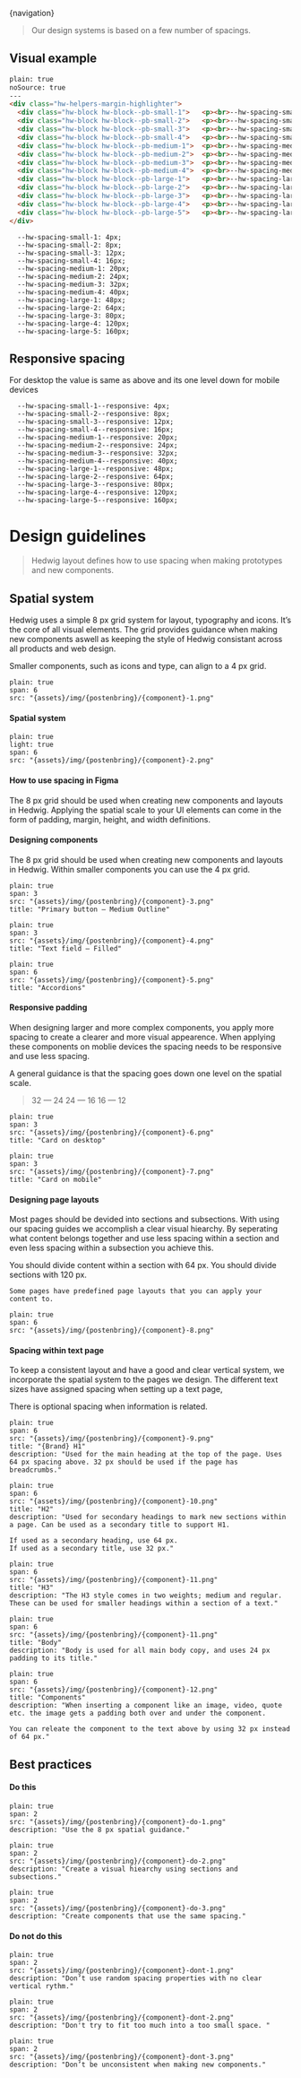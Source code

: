 {navigation}



> Our design systems is based on a few number of spacings.

## Visual example

```html
plain: true
noSource: true
---
<div class="hw-helpers-margin-highlighter">
  <div class="hw-block hw-block--pb-small-1">   <p><br>--hw-spacing-small-1</p>    </div>
  <div class="hw-block hw-block--pb-small-2">   <p><br>--hw-spacing-small-2</p>    </div>
  <div class="hw-block hw-block--pb-small-3">   <p><br>--hw-spacing-small-3</p>    </div>
  <div class="hw-block hw-block--pb-small-4">   <p><br>--hw-spacing-small-4</p>    </div>
  <div class="hw-block hw-block--pb-medium-1">  <p><br>--hw-spacing-medium-1</p>   </div>
  <div class="hw-block hw-block--pb-medium-2">  <p><br>--hw-spacing-medium-2</p>   </div>
  <div class="hw-block hw-block--pb-medium-3">  <p><br>--hw-spacing-medium-3</p>   </div>
  <div class="hw-block hw-block--pb-medium-4">  <p><br>--hw-spacing-medium-4</p>   </div>
  <div class="hw-block hw-block--pb-large-1">   <p><br>--hw-spacing-large-1</p>    </div>
  <div class="hw-block hw-block--pb-large-2">   <p><br>--hw-spacing-large-2</p>    </div>
  <div class="hw-block hw-block--pb-large-3">   <p><br>--hw-spacing-large-3</p>    </div>
  <div class="hw-block hw-block--pb-large-4">   <p><br>--hw-spacing-large-4</p>    </div>
  <div class="hw-block hw-block--pb-large-5">   <p><br>--hw-spacing-large-5</p>    </div>
</div>
```

```code
  --hw-spacing-small-1: 4px;
  --hw-spacing-small-2: 8px;
  --hw-spacing-small-3: 12px;
  --hw-spacing-small-4: 16px;
  --hw-spacing-medium-1: 20px;
  --hw-spacing-medium-2: 24px;
  --hw-spacing-medium-3: 32px;
  --hw-spacing-medium-4: 40px;
  --hw-spacing-large-1: 48px;
  --hw-spacing-large-2: 64px;
  --hw-spacing-large-3: 80px;
  --hw-spacing-large-4: 120px;
  --hw-spacing-large-5: 160px;
```
## Responsive spacing
For desktop the value is same as above and its one level down for mobile devices


```code
  --hw-spacing-small-1--responsive: 4px;   
  --hw-spacing-small-2--responsive: 8px; 
  --hw-spacing-small-3--responsive: 12px;                      
  --hw-spacing-small-4--responsive: 16px;
  --hw-spacing-medium-1--responsive: 20px;
  --hw-spacing-medium-2--responsive: 24px;
  --hw-spacing-medium-3--responsive: 32px;
  --hw-spacing-medium-4--responsive: 40px;
  --hw-spacing-large-1--responsive: 48px;
  --hw-spacing-large-2--responsive: 64px;
  --hw-spacing-large-3--responsive: 80px;
  --hw-spacing-large-4--responsive: 120px;
  --hw-spacing-large-5--responsive: 160px; 
```



# Design guidelines

> Hedwig layout defines how to use spacing when making prototypes and new components.


## Spatial system

Hedwig uses a simple 8 px grid system for layout, typography and icons. It’s the core of all visual elements. The grid provides guidance when making new components aswell as keeping the style of Hedwig consistant across all products and web design.  

Smaller components, such as icons and type, can align to a 4 px grid.


```image
plain: true
span: 6
src: "{assets}/img/{postenbring}/{component}-1.png"
```



#### Spatial system
```image
plain: true
light: true
span: 6
src: "{assets}/img/{postenbring}/{component}-2.png"
```


#### How to use spacing in Figma

The 8 px grid should be used when creating new components and layouts in Hedwig. Applying the spatial scale to your UI elements can come in the form of padding, margin, height, and width definitions.



#### Designing components

The 8 px grid should be used when creating new components and layouts in Hedwig. Within smaller components you can use the 4 px grid. 



```image
plain: true
span: 3
src: "{assets}/img/{postenbring}/{component}-3.png"
title: "Primary button – Medium Outline"
```
```image
plain: true
span: 3
src: "{assets}/img/{postenbring}/{component}-4.png"
title: "Text field – Filled"
```

```image
plain: true
span: 6
src: "{assets}/img/{postenbring}/{component}-5.png"
title: "Accordions"
```


#### Responsive padding

When designing larger and more complex components, you apply more spacing to create a clearer and more visual appearence. When applying these components on moblie devices the spacing needs to be responsive and use less spacing.

A general guidance is that the spacing goes down one level on the spatial scale.


> 32 — 24
> 24 — 16
> 16 — 12


```image
plain: true
span: 3
src: "{assets}/img/{postenbring}/{component}-6.png"
title: "Card on desktop"
```
```image
plain: true
span: 3
src: "{assets}/img/{postenbring}/{component}-7.png"
title: "Card on mobile"
```


#### Designing page layouts

Most pages should be devided into sections and subsections. With using our spacing guides we accomplish a clear visual hiearchy. By seperating what content belongs together and use less spacing within a section and even less spacing within a subsection you achieve this. 

You should divide content within a section with 64 px.
You should divide sections with 120 px. 

```hint|neutral
Some pages have predefined page layouts that you can apply your content to.
```

```image
plain: true
span: 6
src: "{assets}/img/{postenbring}/{component}-8.png"
```




#### Spacing within text page

To keep a consistent layout and have a good and clear vertical system, we incorporate the spatial system to the pages we design. The different text sizes have assigned spacing when setting up a text page, 

There is optional spacing when information is related.




```image
plain: true
span: 6
src: "{assets}/img/{postenbring}/{component}-9.png"
title: "{Brand} H1"
description: "Used for the main heading at the top of the page. Uses 64 px spacing above. 32 px should be used if the page has breadcrumbs."
```



```image
plain: true
span: 6
src: "{assets}/img/{postenbring}/{component}-10.png"
title: "H2"
description: "Used for secondary headings to mark new sections within a page. Can be used as a secondary title to support H1.
 
If used as a secondary heading, use 64 px. 
If used as a secondary title, use 32 px."
```




```image
plain: true
span: 6
src: "{assets}/img/{postenbring}/{component}-11.png"
title: "H3"
description: "The H3 style comes in two weights; medium and regular. These can be used for smaller headings within a section of a text."
```


```image
plain: true
span: 6
src: "{assets}/img/{postenbring}/{component}-11.png"
title: "Body"
description: "Body is used for all main body copy, and uses 24 px padding to its title."
```

```image
plain: true
span: 6
src: "{assets}/img/{postenbring}/{component}-12.png"
title: "Components"
description: "When inserting a component like an image, video, quote etc. the image gets a padding both over and under the component. 

You can releate the component to the text above by using 32 px instead of 64 px."
```







## Best practices

#### Do this

```image
plain: true
span: 2
src: "{assets}/img/{postenbring}/{component}-do-1.png"
description: "Use the 8 px spatial guidance."
```
```image
plain: true
span: 2
src: "{assets}/img/{postenbring}/{component}-do-2.png"
description: "Create a visual hiearchy using sections and subsections."
```
```image
plain: true
span: 2
src: "{assets}/img/{postenbring}/{component}-do-3.png"
description: "Create components that use the same spacing."
```

#### Do not do this
  
```image
plain: true
span: 2
src: "{assets}/img/{postenbring}/{component}-dont-1.png"
description: "Don’t use random spacing properties with no clear vertical rythm."
```
```image
plain: true
span: 2
src: "{assets}/img/{postenbring}/{component}-dont-2.png"
description: "Don't try to fit too much into a too small space. "
```
```image
plain: true
span: 2
src: "{assets}/img/{postenbring}/{component}-dont-3.png"
description: "Don’t be unconsistent when making new components."
```











